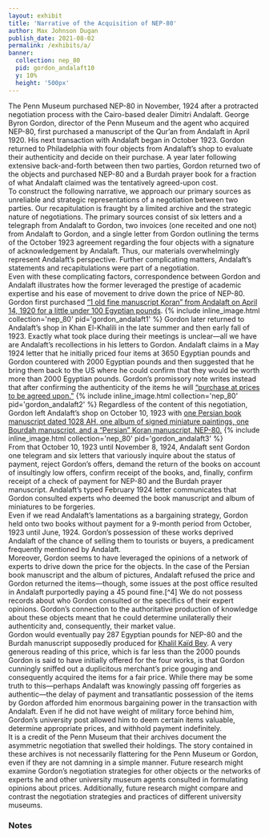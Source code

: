 ```yaml
---
layout: exhibit
title: 'Narrative of the Acquisition of NEP-80'
author: Max Johnson Dugan
publish_date: 2021-08-02
permalink: /exhibits/a/
banner:
  collection: nep_80
  pid: gordon_andalaft10
  y: 10%
  height: '500px'
---
```


The Penn Museum purchased NEP-80 in November, 1924 after a protracted negotiation process with the Cairo-based dealer Dimitri Andalaft. George Byron Gordon, director of the Penn Museum and the agent who acquired NEP-80, first purchased a manuscript of the Qur’an from Andalaft in April 1920. His next transaction with Andalaft began in October 1923. Gordon returned to Philadelphia with four objects from Andalaft’s shop to evaluate their authenticity and decide on their purchase. A year later following extensive back-and-forth between then two parties, Gordon returned two of the objects and purchased NEP-80 and a Burdah prayer book for a fraction of what Andalaft claimed was the tentatively agreed-upon cost.
<br>
To construct the following narrative, we approach our primary sources as unreliable and strategic representations of a negotiation between two parties. Our recapitulation is fraught by a limited archive and the strategic nature of negotiations. The primary sources consist of six letters and a telegraph from Andalaft to Gordon, two invoices (one receited and one not) from Andalaft to Gordon, and a single letter from Gordon outlining the terms of the October 1923 agreement regarding the four objects with a signature of acknowledgement by Andalaft. Thus, our materials overwhelmingly represent Andalaft’s perspective. Further complicating matters, Andalaft’s statements and recapitulations were part of a negotiation.
  <br>
Even with these complicating factors, correspondence between Gordon and Andalaft illustrates how the former leveraged the prestige of academic expertise and his ease of movement to drive down the price of NEP-80. Gordon first purchased [“1 old fine manuscript Koran” from Andalaft on April 14, 1920 for a little under 100 Egyptian pounds](https://maxjdugan.github.io/wax-nep-80/nep_80/gordon_andalaft1/).
{% include inline_image.html collection='nep_80' pid='gordon_andalaft1' %}
Gordon later returned to Andalaft’s shop in Khan El-Khalili in the late summer and then early fall of 1923. Exactly what took place during their meetings is unclear—all we have are Andalaft’s recollections in his letters to Gordon. Andalaft claims in a May 1924 letter that he initially priced four items at 3650 Egyptian pounds and Gordon countered with 2000 Egyptian pounds and then suggested that he bring them back to the US where he could confirm that they would be worth more than 2000 Egyptian pounds. Gordon’s promissory note writes instead that after confirming the authenticity of the items he will [“purchase at prices to be agreed upon.”](https://maxjdugan.github.io/wax-nep-80/nep_80/gordon_andalaft2/)
{% include inline_image.html collection='nep_80' pid='gordon_andalaft2' %}
Regardless of the content of this negotiation, Gordon left Andalaft’s shop on October 10, 1923 with [one Persian book manuscript dated 1028 AH, one album of signed miniature paintings, one Bourdah manuscript, and a “Persian” Koran manuscript, NEP-80.](https://maxjdugan.github.io/wax-nep-80/nep_80/gordon_andalaft3/)
{% include inline_image.html collection='nep_80' pid='gordon_andalaft3' %}
<br>
From that October 10, 1923 until November 8, 1924, Andalaft sent Gordon one telegram and six letters that variously inquire about the status of payment, reject Gordon’s offers, demand the return of the books on account of insultingly low offers, confirm receipt of the books, and, finally, confirm receipt of a check of payment for NEP-80 and the Burdah prayer manuscript. Andalaft’s typed February 1924 letter communicates that Gordon consulted experts who deemed the book manuscript and album of miniatures to be forgeries.
<br>
Even if we read Andalaft’s lamentations as a bargaining strategy, Gordon held onto two books without payment for a 9-month period from October, 1923 until June, 1924. Gordon’s possession of these works deprived Andalaft of the chance of selling them to tourists or buyers, a predicament frequently mentioned by Andalaft.
<br>
Moreover, Gordon seems to have leveraged the opinions of a network of experts to drive down the price for the objects. In the case of the Persian book manuscript and the album of pictures, Andalaft refused the price and Gordon returned the items—though, some issues at the post office resulted in Andalaft purportedly paying a 45 pound fine.[^4] We do not possess records about who Gordon consulted or the specifics of their expert opinions. Gordon’s connection to the authoritative production of knowledge about these objects meant that he could determine unilaterally their authenticity and, consequently, their market value.
<br>
Gordon would eventually pay 287 Egyptian pounds for NEP-80 and the Burdah manuscript supposedly produced for [Khalil Kaïd Bey](https://en.wikipedia.org/wiki/Halil_%C5%9Eerif_Pasha). A very generous reading of this price, which is far less than the 2000 pounds Gordon is said to have initially offered for the four works, is that Gordon cunningly sniffed out a duplicitous merchant’s price gouging and consequently acquired the items for a fair price. While there may be some truth to this—perhaps Andalaft was knowingly passing off forgeries as authentic—the delay of payment and transatlantic possession of the items by Gordon afforded him enormous bargaining power in the transaction with Andalaft. Even if he did not have weight of military force behind him, Gordon’s university post allowed him to deem certain items valuable, determine appropriate prices, and withhold payment indefinitely.
<br>
It is a credit of the Penn Museum that their archives document the asymmetric negotiation that swelled their holdings. The story contained in these archives is not necessarily flattering for the Penn Museum or Gordon, even if they are not damning in a simple manner. Future research might examine Gordon’s negotiation strategies for other objects or the networks of experts he and other university museum agents consulted in formulating opinions about prices. Additionally, future research might compare and contrast the negotiation strategies and practices of different university museums.

### Notes

[^1]: Andalaft claims that the initially 100 pound fine stemmed from Gordon listing the mailed items as being of no value, which the Egyptian authorities believed to be a lie—perhaps a means of skirting the customs fee for the objects. Andalaft claims that the authorities eventually lowered the fine to 45 pounds. Whether Andalaft is telling the truth about the fine, or whether Gordon is responsible for the fine (perhaps it was a case of authorities using their office for material gain) cannot be certain.
